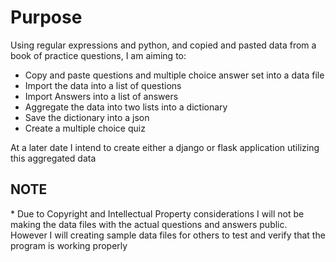 <h1>Purpose</h1>
<p>Using regular expressions and python, and copied and pasted data from a book of practice questions, I am aiming to:
</p>

<ul>
<li>
Copy and paste questions and multiple choice answer set into a data file
</li>
<li>
Import the data into a list of questions
</li>
<li>
Import Answers into a list of answers
</li>
<li>
Aggregate the data into two lists into a dictionary
</li>
<li>
Save the dictionary into a json
</li>
<li>
Create a multiple choice quiz
</li>
</ul>
<p>
At a later date I intend to create either a django or flask application utilizing this aggregated data
</p>
<h2>NOTE</h2>
<p>
* Due to Copyright and Intellectual Property considerations I will not be making the data files with the actual questions and answers public. However I will 
creating sample data files for others to test and verify that the program is working properly</p>